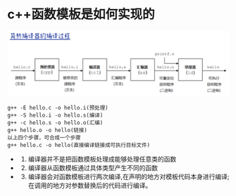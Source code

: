 # c++函数模板是如何实现的
![](assets/markdown-img-paste-20180717165816661.png)


```
g++ -E hello.c -o hello.i(预处理)
g++ -S hello.i -o hello.s(编译)
g++ -c hello.s -o hello.o(汇编)
g++ hello.o -o hello(链接)
以上四个步骤，可合成一个步骤
g++ hello.c -o hello(直接编译链接成可执行目标文件)
```

* 1. 编译器并不是把函数模板处理成能够处理任意类的函数
* 2. 编译器从函数模板通过具体类型产生不同的函数
* 3. 编译器会对函数模板进行两次编译,在声明的地方对模板代码本身进行编译; 在调用的地方对参数替换后的代码进行编译。
